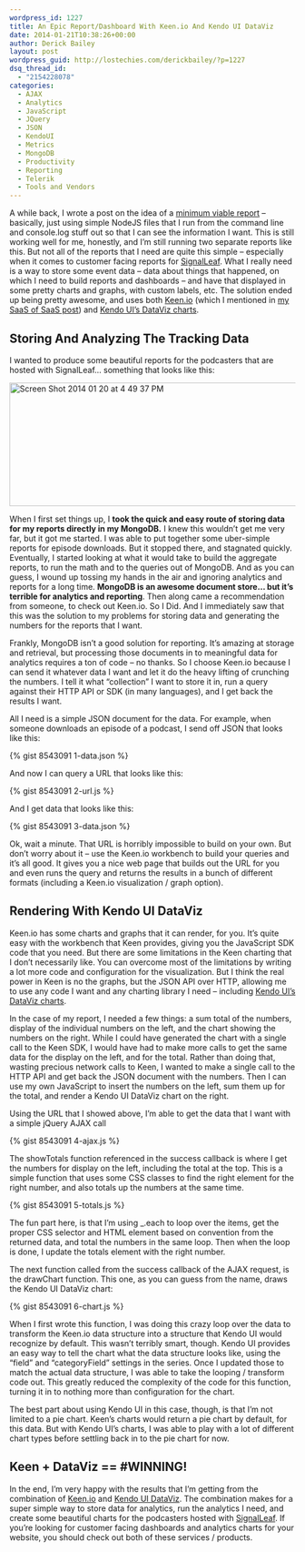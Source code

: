 ```yaml
---
wordpress_id: 1227
title: An Epic Report/Dashboard With Keen.io And Kendo UI DataViz
date: 2014-01-21T10:38:26+00:00
author: Derick Bailey
layout: post
wordpress_guid: http://lostechies.com/derickbailey/?p=1227
dsq_thread_id:
  - "2154228078"
categories:
  - AJAX
  - Analytics
  - JavaScript
  - JQuery
  - JSON
  - KendoUI
  - Metrics
  - MongoDB
  - Productivity
  - Reporting
  - Telerik
  - Tools and Vendors
---
```

A while back, I wrote a post on the idea of a [minimum viable report](https://lostechies.com/derickbailey/2013/10/18/minimum-viable-reports-a-nodejs-script-and-console-log/) &#8211; basically, just using simple NodeJS files that I run from the command line and console.log stuff out so that I can see the information I want. This is still working well for me, honestly, and I&#8217;m still running two separate reports like this. But not all of the reports that I need are quite this simple &#8211; especially when it comes to customer facing reports for [SignalLeaf](http://signalleaf.com). What I really need is a way to store some event data &#8211; data about things that happened, on which I need to build reports and dashboards &#8211; and have that displayed in some pretty charts and graphs, with custom labels, etc. The solution ended up being pretty awesome, and uses both [Keen.io](http://keen.io) (which I mentioned in [my SaaS of SaaS post](https://lostechies.com/derickbailey/2014/01/14/stitching-together-a-saas-of-saas-and-never-owning-a-single-server/)) and [Kendo UI&#8217;s DataViz charts](http://demos.kendoui.com/dataviz/overview/index.html). 

 

## Storing And Analyzing The Tracking Data

I wanted to produce some beautiful reports for the podcasters that are hosted with SignalLeaf&#8230; something that looks like this:

<img src="https://lostechies.com/content/derickbailey/uploads/2014/01/Screen-Shot-2014-01-20-at-4.49.37-PM.png" alt="Screen Shot 2014 01 20 at 4 49 37 PM" width="600" height="217" border="0" />

When I first set things up, I **took the quick and easy route of storing data for my reports directly in my MongoDB.** I knew this wouldn&#8217;t get me very far, but it got me started. I was able to put together some uber-simple reports for episode downloads. But it stopped there, and stagnated quickly. Eventually, I started looking at what it would take to build the aggregate reports, to run the math and to the queries out of MongoDB. And as you can guess, I wound up tossing my hands in the air and ignoring analytics and reports for a long time. **MongoDB is an awesome document store&#8230; but it&#8217;s terrible for analytics and reporting**. Then along came a recommendation from someone, to check out Keen.io. So I Did. And I immediately saw that this was the solution to my problems for storing data and generating the numbers for the reports that I want. 

Frankly, MongoDB isn&#8217;t a good solution for reporting. It&#8217;s amazing at storage and retrieval, but processing those documents in to meaningful data for analytics requires a ton of code &#8211; no thanks. So I choose Keen.io because I can send it whatever data I want and let it do the heavy lifting of crunching the numbers. I tell it what &#8220;collection&#8221; I want to store it in, run a query against their HTTP API or SDK (in many languages), and I get back the results I want.

All I need is a simple JSON document for the data. For example, when someone downloads an episode of a podcast, I send off JSON that looks like this:

{% gist 8543091 1-data.json %}

And now I can query a URL that looks like this:

{% gist 8543091 2-url.js %}

And I get data that looks like this:

{% gist 8543091 3-data.json %}

Ok, wait a minute. That URL is horribly impossible to build on your own. But don&#8217;t worry about it &#8211; use the Keen.io workbench to build your queries and it&#8217;s all good. It gives you a nice web page that builds out the URL for you and even runs the query and returns the results in a bunch of different formats (including a Keen.io visualization / graph option).

## Rendering With Kendo UI DataViz 

Keen.io has some charts and graphs that it can render, for you. It&#8217;s quite easy with the workbench that Keen provides, giving you the JavaScript SDK code that you need. But there are some limitations in the Keen charting that I don&#8217;t necessarily like. You can overcome most of the limitations by writing a lot more code and configuration for the visualization. But I think the real power in Keen is no the graphs, but the JSON API over HTTP, allowing me to use any code I want and any charting library I need &#8211; including [Kendo UI&#8217;s DataViz charts](http://demos.kendoui.com/dataviz/overview/index.html). 

In the case of my report, I needed a few things: a sum total of the numbers, display of the individual numbers on the left, and the chart showing the numbers on the right. While I could have generated the chart with a single call to the Keen SDK, I would have had to make more calls to get the same data for the display on the left, and for the total. Rather than doing that, wasting precious network calls to Keen, I wanted to make a single call to the HTTP API and get back the JSON document with the numbers. Then I can use my own JavaScript to insert the numbers on the left, sum them up for the total, and render a Kendo UI DataViz chart on the right.

Using the URL that I showed above, I&#8217;m able to get the data that I want with a simple jQuery AJAX call

{% gist 8543091 4-ajax.js %}

The showTotals function referenced in the success callback is where I get the numbers for display on the left, including the total at the top. This is a simple function that uses some CSS classes to find the right element for the right number, and also totals up the numbers at the same time.

{% gist 8543091 5-totals.js %}

The fun part here, is that I&#8217;m using _.each to loop over the items, get the proper CSS selector and HTML element based on convention from the returned data, and total the numbers in the same loop. Then when the loop is done, I update the totals element with the right number.

The next function called from the success callback of the AJAX request, is the drawChart function. This one, as you can guess from the name, draws the Kendo UI DataViz chart:

{% gist 8543091 6-chart.js %}

When I first wrote this function, I was doing this crazy loop over the data to transform the Keen.io data structure into a structure that Kendo UI would recognize by default. This wasn&#8217;t terribly smart, though. Kendo UI provides an easy way to tell the chart what the data structure looks like, using the &#8220;field&#8221; and &#8220;categoryField&#8221; settings in the series. Once I updated those to match the actual data structure, I was able to take the looping / transform code out. This greatly reduced the complexity of the code for this function, turning it in to nothing more than configuration for the chart. 

The best part about using Kendo UI in this case, though, is that I&#8217;m not limited to a pie chart. Keen&#8217;s charts would return a pie chart by default, for this data. But with Kendo UI&#8217;s charts, I was able to play with a lot of different chart types before settling back in to the pie chart for now.

## Keen + DataViz == #WINNING!

In the end, I&#8217;m very happy with the results that I&#8217;m getting from the combination of [Keen.io](http://keen.io) and [Kendo UI DataViz](http://demos.kendoui.com/dataviz/overview/index.html). The combination makes for a super simple way to store data for analytics, run the analytics I need, and create some beautiful charts for the podcasters hosted with [SignalLeaf](http://signalleaf.com). If you&#8217;re looking for customer facing dashboards and analytics charts for your website, you should check out both of these services / products. 
